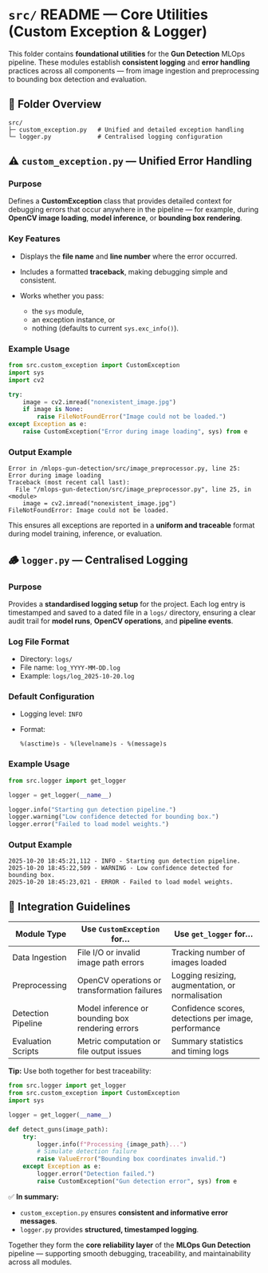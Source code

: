# `src/` README — Core Utilities (Custom Exception & Logger)

This folder contains **foundational utilities** for the **Gun Detection** MLOps pipeline.
These modules establish **consistent logging** and **error handling** practices across all components — from image ingestion and preprocessing to bounding box detection and evaluation.



## 📁 Folder Overview

```text
src/
├─ custom_exception.py   # Unified and detailed exception handling
└─ logger.py             # Centralised logging configuration
```



## ⚠️ `custom_exception.py` — Unified Error Handling

### Purpose

Defines a **CustomException** class that provides detailed context for debugging errors that occur anywhere in the pipeline — for example, during **OpenCV image loading**, **model inference**, or **bounding box rendering**.

### Key Features

* Displays the **file name** and **line number** where the error occurred.
* Includes a formatted **traceback**, making debugging simple and consistent.
* Works whether you pass:

  * the `sys` module,
  * an exception instance, or
  * nothing (defaults to current `sys.exc_info()`).

### Example Usage

```python
from src.custom_exception import CustomException
import sys
import cv2

try:
    image = cv2.imread("nonexistent_image.jpg")
    if image is None:
        raise FileNotFoundError("Image could not be loaded.")
except Exception as e:
    raise CustomException("Error during image loading", sys) from e
```

### Output Example

```
Error in /mlops-gun-detection/src/image_preprocessor.py, line 25: Error during image loading
Traceback (most recent call last):
  File "/mlops-gun-detection/src/image_preprocessor.py", line 25, in <module>
    image = cv2.imread("nonexistent_image.jpg")
FileNotFoundError: Image could not be loaded.
```

This ensures all exceptions are reported in a **uniform and traceable** format during model training, inference, or evaluation.



## 🪵 `logger.py` — Centralised Logging

### Purpose

Provides a **standardised logging setup** for the project.
Each log entry is timestamped and saved to a dated file in a `logs/` directory, ensuring a clear audit trail for **model runs**, **OpenCV operations**, and **pipeline events**.

### Log File Format

* Directory: `logs/`
* File name: `log_YYYY-MM-DD.log`
* Example: `logs/log_2025-10-20.log`

### Default Configuration

* Logging level: `INFO`
* Format:

  ```
  %(asctime)s - %(levelname)s - %(message)s
  ```

### Example Usage

```python
from src.logger import get_logger

logger = get_logger(__name__)

logger.info("Starting gun detection pipeline.")
logger.warning("Low confidence detected for bounding box.")
logger.error("Failed to load model weights.")
```

### Output Example

```
2025-10-20 18:45:21,112 - INFO - Starting gun detection pipeline.
2025-10-20 18:45:22,509 - WARNING - Low confidence detected for bounding box.
2025-10-20 18:45:23,021 - ERROR - Failed to load model weights.
```



## 🧩 Integration Guidelines

| Module Type        | Use `CustomException` for…                       | Use `get_logger` for…                                |
| ------------------ | ------------------------------------------------ | ---------------------------------------------------- |
| Data Ingestion     | File I/O or invalid image path errors            | Tracking number of images loaded                     |
| Preprocessing      | OpenCV operations or transformation failures     | Logging resizing, augmentation, or normalisation     |
| Detection Pipeline | Model inference or bounding box rendering errors | Confidence scores, detections per image, performance |
| Evaluation Scripts | Metric computation or file output issues         | Summary statistics and timing logs                   |

**Tip:** Use both together for best traceability:

```python
from src.logger import get_logger
from src.custom_exception import CustomException
import sys

logger = get_logger(__name__)

def detect_guns(image_path):
    try:
        logger.info(f"Processing {image_path}...")
        # Simulate detection failure
        raise ValueError("Bounding box coordinates invalid.")
    except Exception as e:
        logger.error("Detection failed.")
        raise CustomException("Gun detection error", sys) from e
```



✅ **In summary:**

* `custom_exception.py` ensures **consistent and informative error messages**.
* `logger.py` provides **structured, timestamped logging**.

Together they form the **core reliability layer** of the **MLOps Gun Detection** pipeline — supporting smooth debugging, traceability, and maintainability across all modules.
